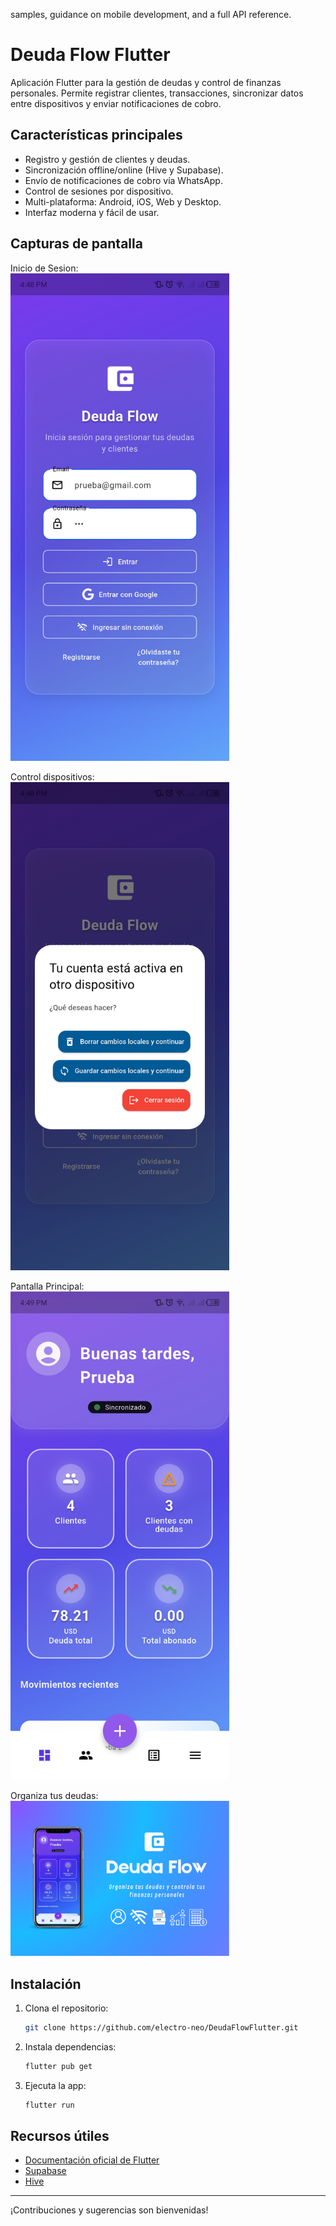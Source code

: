 samples, guidance on mobile development, and a full API reference.
# Deuda Flow Flutter

Aplicación Flutter para la gestión de deudas y control de finanzas personales. Permite registrar clientes, transacciones, sincronizar datos entre dispositivos y enviar notificaciones de cobro.

## Características principales

- Registro y gestión de clientes y deudas.
- Sincronización offline/online (Hive y Supabase).
- Envío de notificaciones de cobro vía WhatsApp.
- Control de sesiones por dispositivo.
- Multi-plataforma: Android, iOS, Web y Desktop.
- Interfaz moderna y fácil de usar.

## Capturas de pantalla

Inicio de Sesion:<br>
<img src="assets/Screenshot_20250823-164849.jpg" width="350" />

Control dispositivos:<br>
<img src="assets/Screenshot_20250823-164857.jpg" width="350" />

Pantalla Principal:<br>
<img src="assets/Screenshot_20250823-164904.jpg" width="350" />

Organiza tus deudas:<br>
<img src="assets/Organiza%20tus%20deudas%20y%20controla%20tus%20finanzas%20personales%20(4).png" width="350" />

## Instalación

1. Clona el repositorio:
	```sh
	git clone https://github.com/electro-neo/DeudaFlowFlutter.git
	```
2. Instala dependencias:
	```sh
	flutter pub get
	```
3. Ejecuta la app:
	```sh
	flutter run
	```

## Recursos útiles

- [Documentación oficial de Flutter](https://docs.flutter.dev/)
- [Supabase](https://supabase.com/)
- [Hive](https://docs.hivedb.dev/)

---
¡Contribuciones y sugerencias son bienvenidas!
